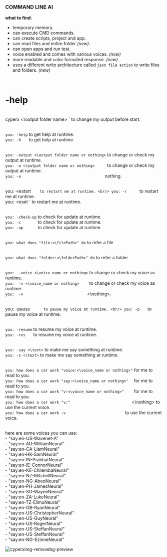 ### COMMAND LINE AI

**what to find**:
- temporary memory.
- ⁠can execute CMD commands.
- ⁠can create scripts, project and app.
- can read files and entire folder _(new)_.
- ⁠can open apps and run test.
- voice enabled and comes with various voices. _(new)_
- more readable and color formated response. _(new)_
- uses a different write architecture called `json file action` to write files and folders. _(new)_

<br/>

<h1>-help </h1>

<br/> cyperx <\output folder name>  `    to change my output before start.

<br/> `you: -help`       to get help at runtime.
<br/> `you: -h   `       to get help at runtime.

<br/> `you: -output <\output folder name or nothing>`    to change or check my output at runtime.
<br/> `you: -o <\output folder name or nothing>     `    to change or check my output at runtime.
<br/> `you: -o                                     `     nothing.

<br/> you: -restart`     to restart me at runtime.
<br/> you: -r      `     to restart me at runtime.
<br/> you: -reset  `     to restart me at runtime.

<br/> `you: -check-up`       to check for update at runtime.
<br/> `you: -c       `       to check for update at runtime.
<br/> `you: -up      `       to check for update at runtime.

<br/> `you: what does "file:<\filePath>" do`     to refer a file

<br/> `you: what does "folder:<\folderPath>" do`     to refer a folder

<br/> `you:  -voice <\voice_name or nothing>`    to change or check my voice as runtime.
<br/> `you:  -v <\voice_name or nothing>    `    to change or check my voice as runtime.
<br/> `you:  -v                            `     <\nothing>.

<br/> you: -pause`       to pause my voice at runtime.
<br/> you: -p    `       to pause my voice at runtime.

<br/> `you: -resume`     to resume my voice at runtime.
<br/> `you: -res   `     to resume my voice at runtime.

<br/> `you: -say <\text>`    to make me say something at runtime.
<br/> `you: -s <\text>`      to make me say something at runtime.

<br/> `you: how does a car work "voice:<\voice_name or nothing>"`    for me to read to you.
<br/> `you: how does a car work "say:<\voice_name or nothing>"  `    for me to read to you.
<br/> `you: how does a car work "v:<\voice_name or nothing>"    `    for me to read to you.
<br/> `you: how does a car work "v:"                           `     <\nothing> to use the current voice.
<br/> `you: how does a car work -v                          `    to use the current voice.

<br/> here are some voices you can use:
<br/>     - "say:en-US-Wavenet-A"
<br/>     - "say:en-AU-WilliamNeural"
<br/>     - "say:en-CA-LiamNeural"
<br/>     - "say:en-HK-SamNeural"
<br/>     - "say:en-IN-PrabhatNeural"
<br/>     - "say:en-IE-ConnorNeural"
<br/>     - "say:en-KE-ChilembaNeural"
<br/>     - "say:en-NZ-MitchellNeural"
<br/>     - "say:en-NG-AbeoNeural"
<br/>     - "say:en-PH-JamesNeural"
<br/>     - "say:en-SG-WayneNeural"
<br/>     - "say:en-ZA-LukeNeural"
<br/>     - "say:en-TZ-ElimuNeural"
<br/>     - "say:en-GB-RyanNeural"
<br/>     - "say:en-US-ChristopherNeural"
<br/>     - "say:en-US-GuyNeural"
<br/>     - "say:en-US-RogerNeural"
<br/>     - "say:en-US-SteffanNeural"
<br/>     - "say:en-US-SteffanNeural"
<br/>     - "say:en-NG-EzinneNeural"
  <br/>

![cyperximg-removebg-preview](https://github.com/user-attachments/assets/5111ad76-0737-48f4-881b-d630771ebb52)


